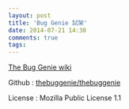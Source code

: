```yaml
---
layout: post
title: 'Bug Genie 試架'
date: 2014-07-21 14:30
comments: true
tags: 
---
```

[The Bug Genie wiki](http://en.wikipedia.org/wiki/The_Bug_Genie)

Github : [thebuggenie/thebuggenie](https://github.com/thebuggenie/thebuggenie)

License : Mozilla Public License 1.1